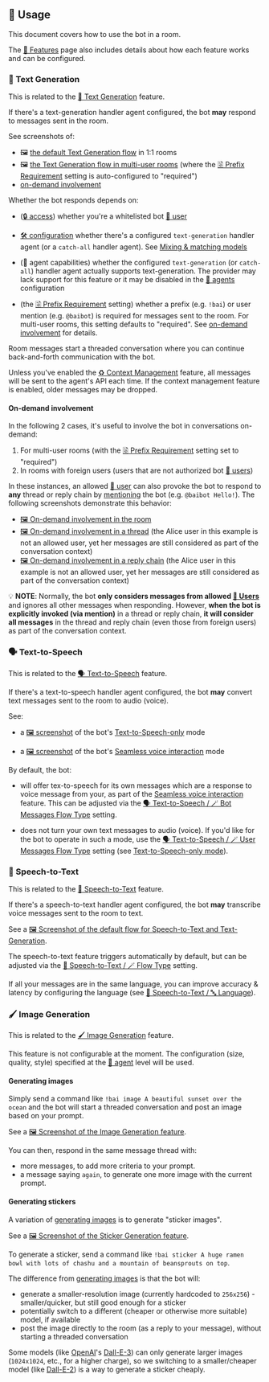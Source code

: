 ## 📖 Usage

This document covers how to use the bot in a room.

The [🌟 Features](./features.md) page also includes details about how each feature works and can be configured.


### 💬 Text Generation

This is related to the [💬 Text Generation](./features.md#-text-generation) feature.

If there's a text-generation handler agent configured, the bot **may** respond to messages sent in the room.

See screenshots of:

- 🖼️ [the default Text Generation flow](./screenshots/text-generation.webp) in 1:1 rooms
- 🖼️ [the Text Generation flow in multi-user rooms](./screenshots/text-generation-prefix-requirement.webp) (where the [🗟 Prefix Requirement](./configuration/text-generation.md#-prefix-requirement-type) setting is auto-configured to "required")
- [on-demand involvement](#on-demand-involvement)

Whether the bot responds depends on:

- ([🔒 access](./access.md)) whether you're a whitelisted bot [👥 user](./access.md#-users)

- [🛠️ configuration](./configuration/README.md) whether there's a configured `text-generation` handler agent (or a `catch-all` handler agent). See [Mixing & matching models](./features.md#-mixing--matching-models)

- (🎨 agent capabilities) whether the configured `text-generation` (or `catch-all`) handler agent actually supports text-generation. The provider may lack support for this feature or it may be disabled in the [🤖 agents](./agents.md) configuration

- (the [🗟 Prefix Requirement](./configuration/text-generation.md#-prefix-requirement-type) setting) whether a prefix (e.g. `!bai`) or user mention (e.g. `@baibot`) is required for messages sent to the room. For multi-user rooms, this setting defaults to "required". See [on-demand involvement](#on-demand-involvement) for details.

Room messages start a threaded conversation where you can continue back-and-forth communication with the bot.

Unless you've enabled the [♻️ Context Management](./features.md#️-context-management) feature, all messages will be sent to the agent's API each time. If the context management feature is enabled, older messages may be dropped.

#### On-demand involvement

In the following 2 cases, it's useful to involve the bot in conversations on-demand:

1. For multi-user rooms (with the [🗟 Prefix Requirement](./configuration/text-generation.md#-prefix-requirement-type) setting set to "required")
2. In rooms with foreign users (users that are not authorized bot [👥 users](./access.md#-users))

In these instances, an allowed [👥 user](./access.md#-users) can also provoke the bot to respond to **any** thread or reply chain by [mentioning](https://spec.matrix.org/latest/client-server-api/#user-and-room-mentions) the bot (e.g. `@baibot Hello!`). The following screenshots demonstrate this behavior:

- [🖼️ On-demand involvement in the room](./screenshots/text-generation-prefix-requirement.webp)
- [🖼️ On-demand involvement in a thread](./screenshots/text-generation-on-demand-thread-involvement.webp) (the Alice user in this example is not an allowed user, yet her messages are still considered as part of the conversation context)
- [🖼️ On-demand involvement in a reply chain](./screenshots/text-generation-on-demand-reply-involvement.webp) (the Alice user in this example is not an allowed user, yet her messages are still considered as part of the conversation context)

💡 **NOTE**: Normally, the bot **only considers messages from allowed [👥 Users](./access.md#-users)** and ignores all other messages when responding. However, **when the bot is explicitly invoked (via mention)** in a thread or reply chain, **it will consider all messages** in the thread and reply chain (even those from foreign users) as part of the conversation context.


### 🗣️ Text-to-Speech

This is related to the [🗣️ Text-to-Speech](./features.md#️-text-to-speech) feature.

If there's a text-to-speech handler agent configured, the bot **may** convert text messages sent to the room to audio (voice).

See:

- a [🖼️ screenshot](./screenshots/text-to-speech-only-mode.webp) of the bot's [Text-to-Speech-only](./features.md#text-to-speech-only-mode) mode

- a [🖼️ screenshot](./screenshots/text-to-speech-seamless-voice-interaction.webp) of the bot's [Seamless voice interaction](./features.md#seamless-voice-interaction) mode

By default, the bot:

- will offer tex-to-speech for its own messages which are a response to voice message from your, as part of the [Seamless voice interaction](./features.md#seamless-voice-interaction) feature. This can be adjusted via the [🗣️ Text-to-Speech / 🪄 Bot Messages Flow Type](./configuration/text-to-speech.md#-bot-messages-flow-type) setting.

- does not turn your own text messages to audio (voice). If you'd like for the bot to operate in such a mode, use the [🗣️ Text-to-Speech / 🪄 User Messages Flow Type](./configuration/text-to-speech.md#-user-messages-flow-type) setting (see [Text-to-Speech-only mode](./features.md#text-to-speech-only-mode)).


### 🦻 Speech-to-Text

This is related to the [🦻 Speech-to-Text](./features.md#-speech-to-text) feature.

If there's a speech-to-text handler agent configured, the bot **may** transcribe voice messages sent to the room to text.

See a [🖼️ Screenshot of the default flow for Speech-to-Text and Text-Generation](./screenshots/speech-to-text-default-flow.webp).

The speech-to-text feature triggers automatically by default, but can be adjusted via the [🦻 Speech-to-Text / 🪄 Flow Type](./features.md#-speech-to-text-flow-type) setting.

If all your messages are in the same language, you can improve accuracy & latency by configuring the language (see [🦻 Speech-to-Text / 🔤 Language](./configuration/speech-to-text.md#-language)).


### 🖌️ Image Generation

This is related to the [🖌️ Image Generation](./features.md#️-image-generation) feature.

This feature is not configurable at the moment. The configuration (size, quality, style) specified at the [🤖 agent](./agents.md) level will be used.


#### Generating images

Simply send a command like `!bai image A beautiful sunset over the ocean` and the bot will start a threaded conversation and post an image based on your prompt.

See a [🖼️ Screenshot of the Image Generation feature](./screenshots/image-generation.webp).

You can then, respond in the same message thread with:

- more messages, to add more criteria to your prompt.
- a message saying `again`, to generate one more image with the current prompt.


#### Generating stickers

A variation of [generating images](#generating-images) is to generate "sticker images".

See a [🖼️ Screenshot of the Sticker Generation feature](./screenshots/sticker-generation.webp).

To generate a sticker, send a command like `!bai sticker A huge ramen bowl with lots of chashu and a mountain of beansprouts on top`.

The difference from [generating images](#generating-images) is that the bot will:

- generate a smaller-resolution image (currently hardcoded to `256x256`) - smaller/quicker, but still good enough for a sticker
- potentially switch to a different (cheaper or otherwise more suitable) model, if available
- post the image directly to the room (as a reply to your message), without starting a threaded conversation

Some models (like [OpenAI](./providers.md#openai)'s [Dall-E-3](https://openai.com/index/dall-e-3/)) can only generate larger images (`1024x1024`, etc., for a higher charge), so we switching to a smaller/cheaper model (like [Dall-E-2](https://openai.com/index/dall-e-2/)) is a way to generate a sticker cheaply.

